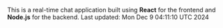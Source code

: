 This is a real-time chat application built using **React** for the frontend and **Node.js** for the backend.
Last updated: Mon Dec  9 04:11:10 UTC 2024
